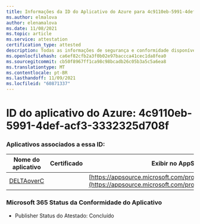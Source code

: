 ```yaml
---
title: Informações da ID do Aplicativo do Azure para 4c9110eb-5991-4def-acf3-3332325d708f
ms.author: elmalova
author: elenamalova
ms.date: 11/08/2021
ms.topic: article
ms.service: attestation
certification_type: attested
description: Todas as informações de segurança e conformidade disponíveis para 4c9110eb-5991-4def-acf3-3332325d708f.
ms.openlocfilehash: ca6ef82cfb2a3f0b02e97baccca41cec1da8fea0
ms.sourcegitcommit: cb50f8967ff1ca98c98bcadb26c05b3a5c5a6ea8
ms.translationtype: MT
ms.contentlocale: pt-BR
ms.lasthandoff: 11/09/2021
ms.locfileid: "60871337"
---
```

# <a name="azure-app-id-4c9110eb-5991-4def-acf3-3332325d708f"></a>ID do aplicativo do Azure: 4c9110eb-5991-4def-acf3-3332325d708f


### <a name="apps-associated-with-this-id"></a>Aplicativos associados a essa ID:
| **Nome do aplicativo** | **Certificado** | **Exibir no AppSource** |
|--------------|---------------|-----------------------|
| [DELTAoverC](https://docs.microsoft.com/microsoft-365-app-certification/forward/WA200003286) |  | [https://appsource.microsoft.com/product/office/WA200003286](https://appsource.microsoft.com/product/office/WA200003286) |

### <a name="microsoft-365-app-compliance-status"></a>Microsoft 365 Status da Conformidade do Aplicativo
- Publisher Status do Atestado: Concluído
